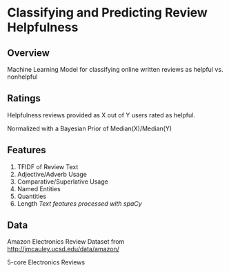# Classifying and Predicting Review Helpfulness

## Overview
Machine Learning Model for classifying online written reviews as helpful vs. nonhelpful

## Ratings
Helpfulness reviews provided as X out of Y users rated as helpful.

Normalized with a Bayesian Prior of Median(X)/Median(Y)

## Features
1. TFIDF of Review Text 
2. Adjective/Adverb Usage
3. Comparative/Superlative Usage
4. Named Entities
5. Quantities
6. Length
*Text features processed with spaCy*

## Data
Amazon Electronics Review Dataset from http://jmcauley.ucsd.edu/data/amazon/

5-core Electronics Reviews
